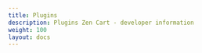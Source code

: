 ```yaml
---
title: Plugins
description: Plugins Zen Cart - developer information
weight: 100 
layout: docs
---
```

